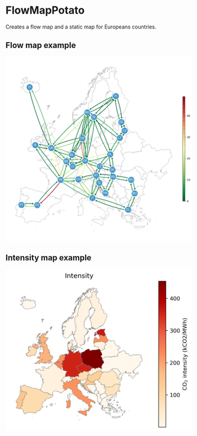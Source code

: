 # FlowMapPotato

Creates a flow map and a static map for Europeans countries.

## Flow map example

![](doc/flow_map_example.png)

## Intensity map example

![](doc/intensity_map_example.png)
